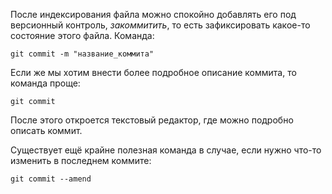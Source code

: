 После индексирования файла можно спокойно добавлять его под версионный контроль, *закоммитить*, то есть зафиксировать какое-то состояние этого файла. Команда:

```bash=
git commit -m "название_коммита"
```
Если же мы хотим внести более подробное описание коммита, то команда проще:

```bash=
git commit
```

После этого откроется текстовый редактор, где можно подробно описать коммит.

Существует ещё крайне полезная команда в случае, если нужно что-то изменить в последнем коммите:

```bash=
git commit --amend
```